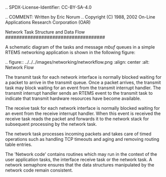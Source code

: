 .. SPDX-License-Identifier: CC-BY-SA-4.0

.. COMMENT: Written by Eric Norum
.. Copyright (C) 1988, 2002 On-Line Applications Research Corporation (OAR)

Network Task Structure and Data Flow
####################################

A schematic diagram of the tasks and message *mbuf* queues in a simple RTEMS
networking application is shown in the following figure:

.. figure:: ../../../images/networking/networkflow.png
  :align: center
  :alt: Network Flow

The transmit task for each network interface is normally blocked waiting for a
packet to arrive in the transmit queue.  Once a packet arrives, the transmit
task may block waiting for an event from the transmit interrupt handler.  The
transmit interrupt handler sends an RTEMS event to the transmit task to
indicate that transmit hardware resources have become available.

The receive task for each network interface is normally blocked waiting for an
event from the receive interrupt handler.  When this event is received the
receive task reads the packet and forwards it to the network stack for
subsequent processing by the network task.

The network task processes incoming packets and takes care of timed operations
such as handling TCP timeouts and aging and removing routing table entries.

The 'Network code' contains routines which may run in the context of the user
application tasks, the interface receive task or the network task.  A network
semaphore ensures that the data structures manipulated by the network code
remain consistent.
